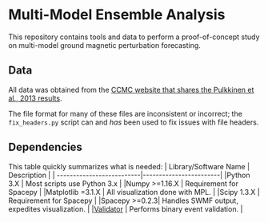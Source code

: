 # Multi-Model Ensemble Analysis

This repository contains tools and data to perform a proof-of-concept study
on multi-model ground magnetic perturbation forecasting.

## Data
All data was obtained from the [CCMC website that shares the
Pulkkinen et al., 2013 results](https://ccmc.gsfc.nasa.gov/challenges/dBdt/timeseries.php).

The file format for many of these files are inconsistent or incorrect; the
`fix_headers.py` script can and *has* been used to fix issues with file
headers.

## Dependencies

This table quickly summarizes what is needed:
| Library/Software Name | Description |
| --------------------------|------------------------|
|Python 3.X  | Most scripts use Python 3.x |
|Numpy  >=1.16.X | Requirement for Spacepy |
|Matplotlib =3.1.X | All visualization done with MPL. |
|Scipy 1.3.X | Requirement for Spacepy |
|Spacepy >=0.2.3| Handles SWMF output, expedites visualization. |
|[Validator](https://github.com/spacecataz/validator) | Performs binary event validation. |

